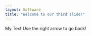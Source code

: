 ```yaml
---
layout: Software
title: "Welcome to our third slide!"
---
```

My Text
Use the right arrow to go back!

